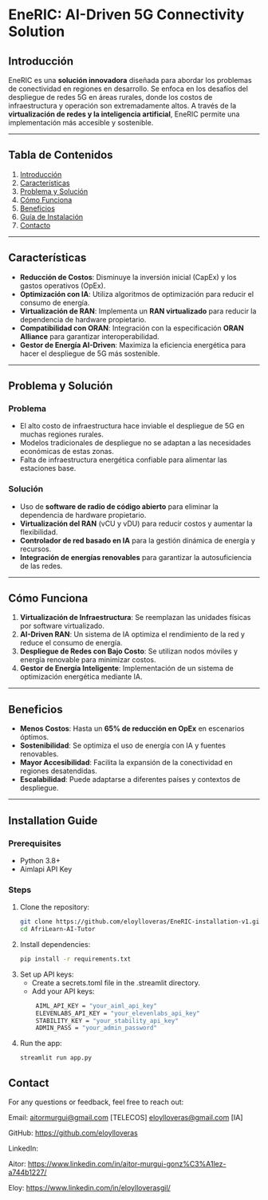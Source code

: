 # EneRIC: AI-Driven 5G Connectivity Solution

## Introducción
EneRIC es una **solución innovadora** diseñada para abordar los problemas de conectividad en regiones en desarrollo. Se enfoca en los desafíos del despliegue de redes 5G en áreas rurales, donde los costos de infraestructura y operación son extremadamente altos. A través de la **virtualización de redes y la inteligencia artificial**, EneRIC permite una implementación más accesible y sostenible.

---

## Tabla de Contenidos
1. [Introducción](#introducción)
2. [Características](#características)
3. [Problema y Solución](#problema-y-solución)
4. [Cómo Funciona](#cómo-funciona)
5. [Beneficios](#beneficios)
6. [Guía de Instalación](#guía-de-instalación)
7. [Contacto](#contacto)

---

## Características
- **Reducción de Costos**: Disminuye la inversión inicial (CapEx) y los gastos operativos (OpEx).
- **Optimización con IA**: Utiliza algoritmos de optimización para reducir el consumo de energía.
- **Virtualización de RAN**: Implementa un **RAN virtualizado** para reducir la dependencia de hardware propietario.
- **Compatibilidad con ORAN**: Integración con la especificación **ORAN Alliance** para garantizar interoperabilidad.
- **Gestor de Energía AI-Driven**: Maximiza la eficiencia energética para hacer el despliegue de 5G más sostenible.

---

## Problema y Solución

### Problema
- El alto costo de infraestructura hace inviable el despliegue de 5G en muchas regiones rurales.
- Modelos tradicionales de despliegue no se adaptan a las necesidades económicas de estas zonas.
- Falta de infraestructura energética confiable para alimentar las estaciones base.

### Solución
- Uso de **software de radio de código abierto** para eliminar la dependencia de hardware propietario.
- **Virtualización del RAN** (vCU y vDU) para reducir costos y aumentar la flexibilidad.
- **Controlador de red basado en IA** para la gestión dinámica de energía y recursos.
- **Integración de energías renovables** para garantizar la autosuficiencia de las redes.

---

## Cómo Funciona
1. **Virtualización de Infraestructura**: Se reemplazan las unidades físicas por software virtualizado.
2. **AI-Driven RAN**: Un sistema de IA optimiza el rendimiento de la red y reduce el consumo de energía.
3. **Despliegue de Redes con Bajo Costo**: Se utilizan nodos móviles y energía renovable para minimizar costos.
4. **Gestor de Energía Inteligente**: Implementación de un sistema de optimización energética mediante IA.

---

## Beneficios
- **Menos Costos**: Hasta un **65% de reducción en OpEx** en escenarios óptimos.
- **Sostenibilidad**: Se optimiza el uso de energía con IA y fuentes renovables.
- **Mayor Accesibilidad**: Facilita la expansión de la conectividad en regiones desatendidas.
- **Escalabilidad**: Puede adaptarse a diferentes países y contextos de despliegue.

---

## Installation Guide
### Prerequisites
- Python 3.8+
- Aimlapi API Key

### Steps
1. Clone the repository:
   ```bash
   git clone https://github.com/eloylloveras/EneRIC-installation-v1.git
   cd AfriLearn-AI-Tutor
2. Install dependencies:
   ```bash
   pip install -r requirements.txt
4. Set up API keys:
   - Create a secrets.toml file in the .streamlit directory.
   - Add your API keys:
     ```bash
      AIML_API_KEY = "your_aiml_api_key"
      ELEVENLABS_API_KEY = "your_elevenlabs_api_key"
      STABILITY_KEY = "your_stability_api_key"
      ADMIN_PASS = "your_admin_password"
6. Run the app:
   ```bash
   streamlit run app.py
## Contact
For any questions or feedback, feel free to reach out:

Email: aitormurgui@gmail.com [TELECOS] eloylloveras@gmail.com [IA]

GitHub: https://github.com/eloylloveras

LinkedIn: 

Aitor: https://www.linkedin.com/in/aitor-murgui-gonz%C3%A1lez-a744b1227/

Eloy: https://www.linkedin.com/in/eloylloverasgil/





